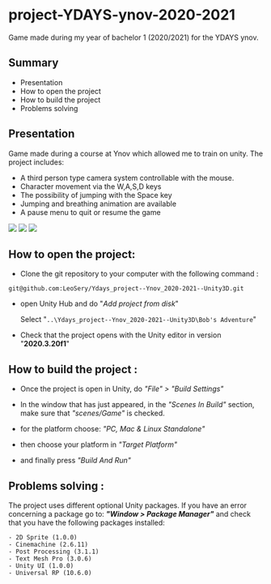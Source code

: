 # project-YDAYS-ynov-2020-2021
Game made during my year of bachelor 1 (2020/2021) for the YDAYS ynov.

## Summary

- Presentation
- How to open the project
- How to build the project 
- Problems solving

## Presentation

Game made during a course at Ynov which allowed me to train on unity.
The project includes:
- A third person type camera system controllable with the mouse.
- Character movement via the W,A,S,D keys
- The possibility of jumping with the Space key
- Jumping and breathing animation are available
- A pause menu to quit or resume the game

![](https://i.imgur.com/4UsyTOb.png)
![](https://i.imgur.com/CwPxcM3.png)
![](https://i.imgur.com/57x5amC.png)

## How to open the project:

- Clone the git repository to your computer with the following command :
```
git@github.com:LeoSery/Ydays_project--Ynov_2020-2021--Unity3D.git
```

- open Unity Hub and do "*Add project from disk*"

    Select "`..\Ydays_project--Ynov_2020-2021--Unity3D\Bob's Adventure`"

- Check that the project opens with the Unity editor in version "**2020.3.20f1**"

## How to build the project : 

- Once the project is open in Unity, do *"File" > "Build Settings"*

- In the window that has just appeared, in the *"Scenes In Build"* section, make sure that *"scenes/Game"* is checked.

- for the platform choose: *"PC, Mac & Linux Standalone"*

- then choose your platform in *"Target Platform"*

- and finally press *"Build And Run"*

## Problems solving :

The project uses different optional Unity packages. 
If you have an error concerning a package go to: ***"Window > Package Manager"*** and check that you have the following packages installed: 

```
- 2D Sprite (1.0.0)
- Cinemachine (2.6.11)
- Post Processing (3.1.1)
- Text Mesh Pro (3.0.6)
- Unity UI (1.0.0)
- Universal RP (10.6.0)
```
